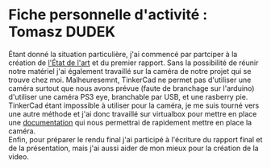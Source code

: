 # Fiche personnelle d'activité : Tomasz DUDEK

Étant donné la situation particulière, j'ai commencé par partciper à la création de [l'État de l'art](https://github.com/institut-galilee/2020-STORM/blob/master/doc/Etat%20de%20l'art.pdf) et du premier rapport. Sans la possibilité de réunir notre matériel j'ai également travaillé sur la caméra de notre projet qui se trouve chez moi. Malheuresemnt, TinkerCad ne permet pas d'utiliser une caméra surtout que nous avons prévue (faute de branchage sur l'arduino) d'utiliser une caméra PS3 eye, branchable par USB, et une rasberry pie.<br>
TinkerCad étant impossible à utiliser pour la caméra, je me suis tourné vers une autre méthode et j'ai donc travaillé sur virtualbox pour mettre en place une [documentation](https://github.com/institut-galilee/2020-STORM/tree/master/src/code_camera) qui nous permettrai de rapidement mettre en place la caméra.<br>
Enfin, pour préparer le rendu final j'ai participé à l'écriture du rapport final et de la présentation, mais j'ai aussi aider de mon mieux pour la création de la video.
